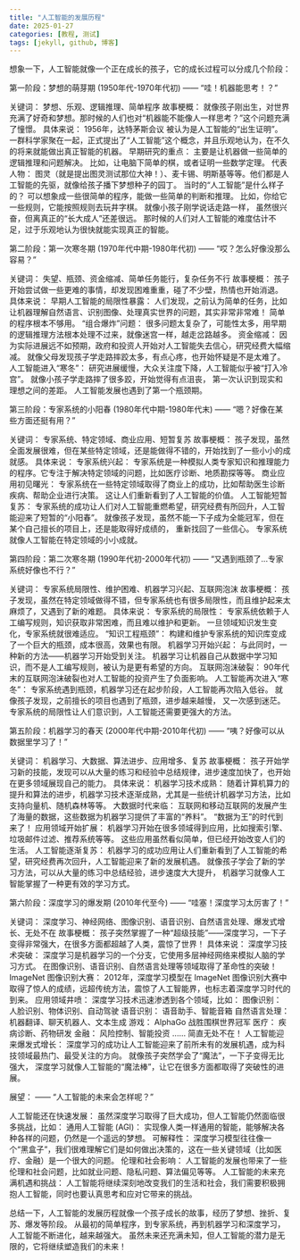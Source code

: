```yaml
---
title: "人工智能的发展历程"
date: 2025-01-27
categories: [教程, 测试]
tags: [jekyll, github, 博客]
---
```


想象一下，人工智能就像一个正在成长的孩子，它的成长过程可以分成几个阶段：

第一阶段：梦想的萌芽期 (1950年代-1970年代初) —— “哇！机器能思考！？”

关键词： 梦想、乐观、逻辑推理、简单程序
故事梗概： 就像孩子刚出生，对世界充满了好奇和梦想。那时候的人们也对“机器能不能像人一样思考？”这个问题充满了憧憬。
具体来说：
1956年，达特茅斯会议 被认为是人工智能的“出生证明”。 一群科学家聚在一起，正式提出了“人工智能”这个概念，并且乐观地认为，在不久的将来就能做出真正智能的机器。
早期研究的重点： 主要是让机器做一些简单的逻辑推理和问题解决。 比如，让电脑下简单的棋，或者证明一些数学定理。
代表人物： 图灵（就是提出图灵测试那位大神！）、麦卡锡、明斯基等等。他们都是人工智能的先驱，就像给孩子播下梦想种子的园丁。
当时的“人工智能”是什么样子的？ 可以想象成一些很简单的程序，能做一些简单的判断和推理。 比如，你给它一些规则，它能按照规则去玩井字棋。
就像小孩子刚学说话走路一样， 虽然很兴奋，但离真正的“长大成人”还差很远。 那时候的人们对人工智能的难度估计不足，过于乐观地认为很快就能实现真正的智能。

第二阶段：第一次寒冬期 (1970年代中期-1980年代初) —— “哎？怎么好像没那么容易？”

关键词： 失望、瓶颈、资金缩减、简单任务能行，复杂任务不行
故事梗概： 孩子开始尝试做一些更难的事情，却发现困难重重，碰了不少壁，热情也开始消退。
具体来说：
早期人工智能的局限性暴露： 人们发现，之前认为简单的任务，比如让机器理解自然语言、识别图像、处理真实世界的问题，其实非常非常难！ 简单的程序根本不够用。
“组合爆炸”问题： 很多问题太复杂了，可能性太多，用早期的逻辑推理方法根本处理不过来，就像迷宫一样，越走岔路越多。
资金缩减： 因为实际进展远不如预期，政府和投资人开始对人工智能失去信心，研究经费大幅缩减。 就像父母发现孩子学走路摔跤太多，有点心疼，也开始怀疑是不是太难了。
人工智能进入“寒冬”： 研究进展缓慢，大众关注度下降，人工智能似乎被“打入冷宫”。
就像小孩子学走路摔了很多跤，开始觉得有点沮丧， 第一次认识到现实和理想之间的差距。 人工智能发展也遇到了第一个瓶颈期。

第三阶段：专家系统的小阳春 (1980年代中期-1980年代末) —— “嗯？好像在某些方面还挺有用？”

关键词： 专家系统、特定领域、商业应用、短暂复苏
故事梗概： 孩子发现，虽然全面发展很难，但在某些特定领域，还是能做得不错的，开始找到了一些小小的成就感。
具体来说：
专家系统兴起： 专家系统是一种模拟人类专家知识和推理能力的程序。它专注于解决特定领域的问题，比如医疗诊断、地质勘探等等。
商业应用初见曙光： 专家系统在一些特定领域取得了商业上的成功，比如帮助医生诊断疾病、帮助企业进行决策。 这让人们重新看到了人工智能的价值。
人工智能短暂复苏： 专家系统的成功让人们对人工智能重燃希望，研究经费有所回升，人工智能迎来了短暂的“小阳春”。
就像孩子发现，虽然不能一下子成为全能冠军，但在某个自己擅长的项目上，还是能取得好成绩的， 重新找回了一些信心。 专家系统就像人工智能在特定领域的小小成就。

第四阶段：第二次寒冬期 (1990年代初-2000年代初) —— “又遇到瓶颈了...专家系统好像也不行？”

关键词： 专家系统局限性、维护困难、机器学习兴起、互联网泡沫
故事梗概： 孩子发现，虽然在特定领域做得不错，但专家系统也有很多局限性，而且维护起来太麻烦了，又遇到了新的难题。
具体来说：
专家系统的局限性： 专家系统依赖于人工编写规则，知识获取非常困难，而且难以维护和更新。 一旦领域知识发生变化，专家系统就很难适应。
“知识工程瓶颈”： 构建和维护专家系统的知识库变成了一个巨大的瓶颈，成本很高，效果也有限。
机器学习开始兴起： 与此同时，一种新的方法——机器学习开始受到关注。 机器学习让机器自己从数据中学习知识，而不是人工编写规则，被认为是更有希望的方向。
互联网泡沫破裂： 90年代末的互联网泡沫破裂也对人工智能的投资产生了负面影响。
人工智能再次进入“寒冬”： 专家系统遇到瓶颈，机器学习还在起步阶段，人工智能再次陷入低谷。
就像孩子发现，之前擅长的项目也遇到了瓶颈，进步越来越慢， 又一次感到迷茫。 专家系统的局限性让人们意识到，人工智能还需要更强大的方法。

第五阶段：机器学习的春天 (2000年代中期-2010年代初) —— “咦？好像可以从数据里学习了！”

关键词： 机器学习、大数据、算法进步、应用增多、复苏
故事梗概： 孩子开始学习新的技能，发现可以从大量的练习和经验中总结规律，进步速度加快了，也开始在更多领域展现自己的能力。
具体来说：
机器学习技术成熟： 随着计算机算力的提升和算法的进步，机器学习技术逐渐成熟，尤其是一些统计机器学习方法，比如支持向量机、随机森林等等。
大数据时代来临： 互联网和移动互联网的发展产生了海量的数据，这些数据为机器学习提供了丰富的“养料”。 “数据为王”的时代到来了！
应用领域开始扩展： 机器学习开始在很多领域得到应用，比如搜索引擎、垃圾邮件过滤、推荐系统等等。 这些应用虽然看似简单，但已经开始改变人们的生活。
人工智能逐渐复苏： 机器学习的成功应用让人们重新看到了人工智能的希望，研究经费再次回升，人工智能迎来了新的发展机遇。
就像孩子学会了新的学习方法，可以从大量的练习中总结经验，进步速度大大提升， 机器学习就像人工智能掌握了一种更有效的学习方式。

第六阶段：深度学习的爆发期 (2010年代至今) —— “哇塞！深度学习太厉害了！”

关键词： 深度学习、神经网络、图像识别、语音识别、自然语言处理、爆发式增长、无处不在
故事梗概： 孩子突然掌握了一种“超级技能”——深度学习，一下子变得非常强大，在很多方面都超越了人类，震惊了世界！
具体来说：
深度学习技术突破： 深度学习是机器学习的一个分支，它使用多层神经网络来模拟人脑的学习方式。 在图像识别、语音识别、自然语言处理等领域取得了革命性的突破！
ImageNet 图像识别大赛： 2012年，深度学习模型在 ImageNet 图像识别大赛中取得了惊人的成绩，远超传统方法，震惊了人工智能界，也标志着深度学习时代的到来。
应用领域井喷： 深度学习技术迅速渗透到各个领域，比如：
图像识别： 人脸识别、物体识别、自动驾驶
语音识别： 语音助手、智能音箱
自然语言处理： 机器翻译、聊天机器人、文本生成
游戏： AlphaGo 战胜围棋世界冠军
医疗： 疾病诊断、药物研发
金融： 风险控制、智能投资
...... 简直无处不在！
人工智能迎来爆发式增长： 深度学习的成功让人工智能迎来了前所未有的发展机遇，成为科技领域最热门、最受关注的方向。
就像孩子突然学会了“魔法”，一下子变得无比强大， 深度学习就像人工智能的“魔法棒”，让它在很多方面都取得了突破性的进展。

展望： —— “人工智能的未来会怎样呢？”

人工智能还在快速发展： 虽然深度学习取得了巨大成功，但人工智能仍然面临很多挑战，比如：
通用人工智能 (AGI)： 实现像人类一样通用的智能，能够解决各种各样的问题，仍然是一个遥远的梦想。
可解释性： 深度学习模型往往像一个“黑盒子”，我们很难理解它们是如何做出决策的，这在一些关键领域（比如医疗、金融）是一个很大的问题。
伦理和社会影响： 人工智能的发展也带来了一些伦理和社会问题，比如就业问题、隐私问题、算法偏见等等。
人工智能的未来充满机遇和挑战： 人工智能将继续深刻地改变我们的生活和社会，我们需要积极拥抱人工智能，同时也要认真思考和应对它带来的挑战。

总结一下，人工智能的发展历程就像一个孩子成长的故事，经历了梦想、挫折、复苏、爆发等阶段。 从最初的简单程序，到专家系统，再到机器学习和深度学习，人工智能不断进化，越来越强大。 虽然未来还充满未知，但人工智能的潜力是无限的，它将继续塑造我们的未来！
